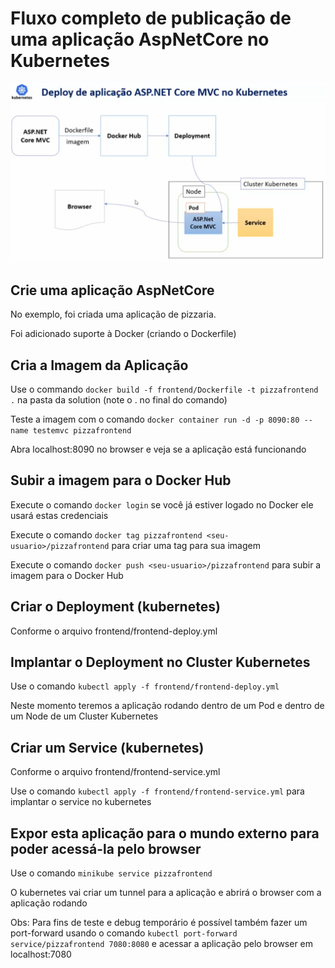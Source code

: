 ﻿# Fluxo completo de publicação de uma aplicação AspNetCore no Kubernetes

![Fluxo de Trabalho](FluxoDeTrabalho.png)

## Crie uma aplicação AspNetCore
No exemplo, foi criada uma aplicação de pizzaria.

Foi adicionado suporte à Docker (criando o Dockerfile)

## Cria a Imagem da Aplicação
Use o commando `docker build -f frontend/Dockerfile -t pizzafrontend .` na pasta da solution (note o . no final do comando)

Teste a imagem com o comando `docker container run -d -p 8090:80 --name testemvc pizzafrontend`

Abra localhost:8090 no browser e veja se a aplicação está funcionando

## Subir a imagem para o Docker Hub
Execute o comando `docker login` se você já estiver logado no Docker ele usará estas credenciais

Execute o comando `docker tag pizzafrontend <seu-usuario>/pizzafrontend` para criar uma tag para sua imagem

Execute o comando `docker push <seu-usuario>/pizzafrontend` para subir a imagem para o Docker Hub

## Criar o Deployment (kubernetes)
Conforme o arquivo frontend/frontend-deploy.yml

## Implantar o Deployment no Cluster Kubernetes
Use o comando `kubectl apply -f frontend/frontend-deploy.yml`

Neste momento teremos a aplicação rodando dentro de um Pod e dentro de um Node de um Cluster Kubernetes
	
## Criar um Service (kubernetes)
Conforme o arquivo frontend/frontend-service.yml

Use o comando `kubectl apply -f frontend/frontend-service.yml` para implantar o service no kubernetes
	
## Expor esta aplicação para o mundo externo para poder acessá-la pelo browser
Use o comando `minikube service pizzafrontend`

O kubernetes vai criar um tunnel para a aplicação e abrirá o browser com a aplicação rodando

Obs: Para fins de teste e debug temporário  é possível também fazer um port-forward usando o comando `kubectl port-forward service/pizzafrontend 7080:8080` e acessar a aplicação pelo browser em localhost:7080	
		
